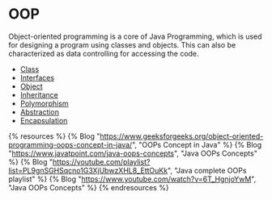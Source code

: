 # OOP

Object-oriented programming is a core of Java Programming, which is used for designing a program using classes and objects. This can also be characterized as data controlling for accessing the code.

* [Class](https://www.javatpoint.com/object-and-class-in-java)
* [Interfaces](https://www.geeksforgeeks.org/interfaces-in-java/)
* [Object](https://www.geeksforgeeks.org/classes-objects-java/)
* [Inheritance](https://www.geeksforgeeks.org/inheritance-in-java)
* [Polymorphism](https://www.javatpoint.com/runtime-polymorphism-in-java)
* [Abstraction](https://www.softwaretestinghelp.com/what-is-abstraction-in-java/)
* [Encapsulation](https://www.programiz.com/java-programming/encapsulation)

{% resources %}
  {% Blog "https://www.geeksforgeeks.org/object-oriented-programming-oops-concept-in-java/", "OOPs Concept in Java" %}
  {% Blog "https://www.javatpoint.com/java-oops-concepts", "Java OOPs Concepts" %}
  {% Blog "https://youtube.com/playlist?list=PL9gnSGHSqcno1G3XjUbwzXHL8_EttOuKk", "Java complete OOPs playlist" %}
  {% Blog "https://www.youtube.com/watch?v=6T_HgnjoYwM", "Java OOPs Concepts" %}
{% endresources %}
